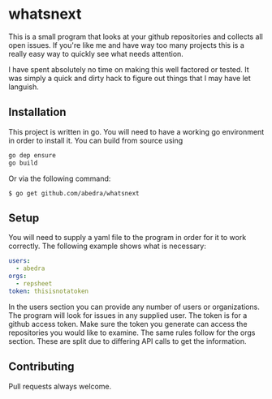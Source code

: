 # whatsnext

This is a small program that looks at your github repositories and
collects all open issues. If you're like me and have way too many
projects this is a really easy way to quickly see what needs attention.

I have spent absolutely no time on making this well factored or
tested. It was simply a quick and dirty hack to figure out things that
I may have let languish.

## Installation

This project is written in go. You will need to have a working go
environment in order to install it. You can build from source using

```sh
go dep ensure
go build
```

Or via the following command:

```
$ go get github.com/abedra/whatsnext
```

## Setup

You will need to supply a yaml file to the program in order for it to
work correctly. The following example shows what is necessary:

```yaml
users:
  - abedra
orgs:
  - repsheet
token: thisisnotatoken
```

In the users section you can provide any number of users or
organizations. The program will look for issues in any supplied
user. The token is for a github access token. Make sure the token you
generate can access the repositories you would like to examine. The
same rules follow for the orgs section. These are split due to
differing API calls to get the information.

## Contributing

Pull requests always welcome.


